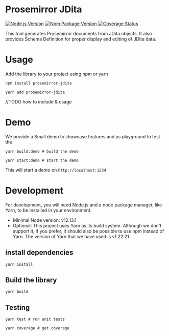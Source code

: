 # Prosemirror JDita
[![Node.js Version](https://img.shields.io/node/v-lts/prosemirror-jdita)](https://nodejs.org)
[![Npm Package Version](https://img.shields.io/npm/v/prosemirror-jdita)](https://www.npmjs.com/package/prosemirror-jdita)
[![Coverage Status](https://coveralls.io/repos/github/evolvedbinary/prosemirror-jdita/badge.svg?branch=main)](https://coveralls.io/github/evolvedbinary/prosemirror-jdita?branch=main)

This tool generates Prosemirror documents from JDita objects. It also provides Schema Definition for proper display and editing of JDita data.

# Usage
Add the library to your project using npm or yarn

```shell
npm install prosemirror-jdita
```

```shell
yarn add prosemirror-jdita
```

//TODO how to include & usage

# Demo 
We provide a Small demo to showcase features and as playground to test the 

```shell
yarn build:demo # build the demo

yarn start:demo # start the demo 
```

This will start a demo on `http://localhost:1234`

# Development
For development, you will need Node.js and a node package manager, like Yarn, to be installed in your environment.

* Minimal Node version: v12.13.1
* Optional: This project uses Yarn as its build system. Although we don't support it, if you prefer, it should also be possible to use npm instead of Yarn. The version of Yarn that we have used is v1.22.21.

## install dependencies
```shell
yarn install
```

## Build the library

```shell
yarn build
```

## Testing

```shell
yarn test # run unit tests

yarn coverage # get coverage
```

